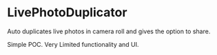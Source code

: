 # LivePhotoDuplicator

Auto duplicates live photos in camera roll and gives the option to share.

Simple POC. Very Limited functionality and UI.